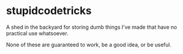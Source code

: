 # stupidcodetricks
A shed in the backyard for storing dumb things I've made that have no practical use whatsoever.

None of these are guaranteed to work, be a good idea, or be useful.
